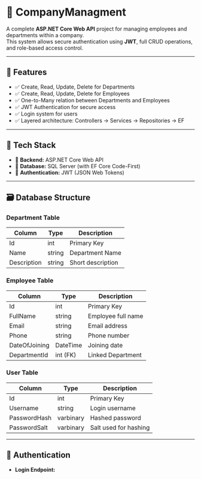 # 🏢 CompanyManagment

A complete **ASP.NET Core Web API** project for managing employees and departments within a company.  
This system allows secure authentication using **JWT**, full CRUD operations, and role-based access control.

---

## 📌 Features

- ✅ Create, Read, Update, Delete for Departments
- ✅ Create, Read, Update, Delete for Employees
- ✅ One-to-Many relation between Departments and Employees
- ✅ JWT Authentication for secure access
- ✅ Login system for users
- ✅ Layered architecture: Controllers → Services → Repositories → EF

---

## 🧱 Tech Stack

- 🔸 **Backend:** ASP.NET Core Web API
- 🔸 **Database:** SQL Server (with EF Core Code-First)
- 🔸 **Authentication:** JWT (JSON Web Tokens)

---

## 🗃️ Database Structure

### Department Table
| Column      | Type    | Description                 |
|-------------|---------|-----------------------------|
| Id          | int     | Primary Key                 |
| Name        | string  | Department Name             |
| Description | string  | Short description           |

### Employee Table
| Column        | Type       | Description              |
|---------------|------------|--------------------------|
| Id            | int        | Primary Key              |
| FullName      | string     | Employee full name       |
| Email         | string     | Email address            |
| Phone         | string     | Phone number             |
| DateOfJoining | DateTime   | Joining date             |
| DepartmentId  | int (FK)   | Linked Department        |

### User Table
| Column        | Type         | Description           |
|---------------|--------------|-----------------------|
| Id            | int          | Primary Key           |
| Username      | string       | Login username        |
| PasswordHash  | varbinary    | Hashed password       |
| PasswordSalt  | varbinary    | Salt used for hashing |

---

## 🔐 Authentication

- **Login Endpoint:**

